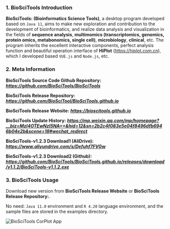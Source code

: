 ### 1. BioSciTools Introduction
**BioSciTools: (Bioinformatics Science Tools)**, a desktop program developed based on `Java 11`, aims to make new exploration and contribution to the development of bioinformatics, and realize data analysis and visualization in the fields of **sequence analysis**, **multimomics (transcriptomics, genomics, protein omics, metabonomics, single cell)**, **microbiology**, **clinical**, etc. The program inherits the excellent interactive components, perfect analysis function and beautiful operation interface of **HiPlot** (https://hiplot.com.cn), which I developed based `VUE.js` and `Node.js`, etc.

### 2. Meta Information
**BioSciTools Source Code Github Repository:** **_https://github.com/BioSciTools/BioSciTools_**

**BioSciTools Release Repository:** **_https://github.com/BioSciTool/BioSciTools.github.io_**

**BioSciTools Release Website:** **_https://bioscitools.github.io_**

**BioSciTools Update History:** **_https://mp.weixin.qq.com/mp/homepage?__biz=MzI4OTEwNzI5NA==&hid=12&sn=2b2c4f083e5e04f8496dfb6946b04e2b&scene=18#wechat_redirect_**

**BioSciTools-v1.2.3 Download1 (AliDrive):** **_https://www.aliyundrive.com/s/Defuhf7FVGw_**

**BioSciTools-v1.2.3 Download2 (Github):** **_https://github.com/BioSciTools/BioSciTools.github.io/releases/download/v1.1.2/BioSciTools-v1.1.2.exe_**

### 3. BioSciTools Usage
Download new version from **BioSciTools Release Website** or **BioSciTools Release Repository:**.

No need: `Java 11.0` environment and `R 4.20` language environment, and the sample files are stored in the examples directory.

![BioSciTools CorPlot App](https://benben-miao.gitee.io/image-cloud/BioSciTools/BioSciTools-Home.png)
